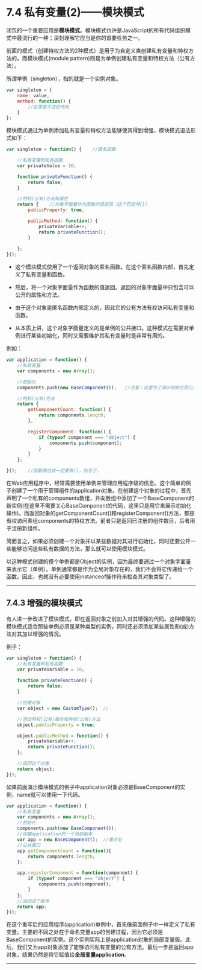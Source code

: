 # 7.4 私有变量(2)——模块模式

闭包的一个重要应用是**模块模式**。模块模式也许是JavaScript的所有代码组织模式中最流行的一种；深刻理解它应当是你的首要任务之一。

前面的模式（创建特权方法的2种模式）是用于为自定义类创建私有变量和特权方法的。而模块模式(module pattern)则是为单例创建私有变量和特权方法（公有方法）。

所谓单例（singleton），指的就是一个实例对象。
```js
var singleton = {
    name: value,
    method: function() {
        //这里是方法的代码
    }
};
```

模块模式通过为单例添加私有变量和特权方法能够使其得到增强，模块模式语法形式如下：

```js
var singleton = function() {    //匿名函数

    //私有变量和私有函数
    var privateValue = 10;

    function privateFunction() {
        return false;
    }

    //特权(公有)方法和属性
    return {    //对象字面量作为函数的值返回（这个花括号{}）
        publicProperty: true,

        publicMethod: function() {
            privateVariable++;
            return privateFunction();
        }
    
    };
}();
```

- 这个模块模式使用了一个返回对象的匿名函数。在这个匿名函数内部，首先定义了私有变量和函数。

- 然后，将一个对象字面量作为函数的值返回。返回的对象字面量中只包含可以公开的属性和方法。

- 由于这个对象是匿名函数内部定义的，因此它的公有方法有权访问私有变量和函数。

- 从本质上讲，这个对象字面量定义的是单例的公共接口。这种模式在需要对单例进行某些初始化，同时又需要维护其私有变量时是非常有用的。

例如：
```js
var application = function() {
    //私有变量
    var components = new Array();

    //初始化
    components.push(new BaseComponent());   //注意：这里为了演示初始化而已，所以具体BaseComponent()构造函数代码省略了

    //特权(公有)方法
    return {
        getComponentCount: function() {
            return components.length;
        },

        registerComponent: function() {
            if (typeof component === "object") {
                components.push(component);
            }
        }
    };

}();    //函数表达式一定要有()，别忘了。
```

在Web应用程序中，经常需要使用单例来管理应用程序级的信息。这个简单的例子创建了一个用于管理组件的application对象。在创建这个对象的过程中，首先声明了一个私有的components数组，并向数组中添加了一个BaseComponent的新实例(在这里不需要关心BaseComponent的代码，这里只是用它来展示初始化操作)。而返回对象的getComponentCount()和registerComponent()方法，都是有权访问素组components的特权方法。前者只是返回已注册的组件数目，后者用于注册新组件。

简而言之，如果必须创建一个对象并以某些数据对其进行初始化，同时还要公开一些能够访问这些私有数据的方法，那么就可以使用模块模式。

以这种模式创建的摸个单例都是Object的实例，因为最终要通过一个对象字面量来表示它（单例）。单例通常都是作为全局对象存在的，我们不会将它传递给一个函数。因此，也就没有必要使用instanceof操作符来检查其对象类型了。

---

## 7.4.3 增强的模块模式

有人进一步改进了模块模式，即在返回对象之前加入对其增强的代码。这种增强的模块模式适合那些单例必须是某种类型的实例，同时还必须添加某些属性和(或)方法对其加以增强的情况。

例子：
```js
var singleton = function() {
    //私有变量和私有函数
    var privateVariable = 10;
    
    function privateFunction() {
        return false;
    }

    //创建对象
    var object = new CustomType();  //

    //添加特权(公有)属性和特权(公有)方法
    object.publicProperty = true;

    object.publicMethod = function() {
        privateVariable++;
        return privateFunction();
    };

    //返回这个对象
    return object;
}();
```

如果前面演示模块模式的例子中application对象必须是BaseComponent的实例，name就可以使用一下代码。
```js
var application = function() {
    //私有变量
    var components = new Array();
    //初始化
    components.push(new BaseComponent());
    //创建application的一个局部副本
    var app = new BaseComponent();  //重点处
    //公共接口
    app.getComponentCount = function(){
        return components.length;
    };

    app.registerComponent = function(component) {
        if (typeof component === "object") {
            components.push(component);
        }
    };
    //返回这个副本
    return app;
}();
```

在这个重写后的应用程序(application)单例中，首先像前面例子中一样定义了私有变量。主要的不同之处在于命名变量app的创建过程，因为它必须是BaseComponent的实例。这个实例实际上是application对象的局部变量版。此后，我们又为app对象添加了能够访问私有变量的公有方法。最后一步是返回app对象，结果仍然是将它赋值给**全局变量application**。

---
